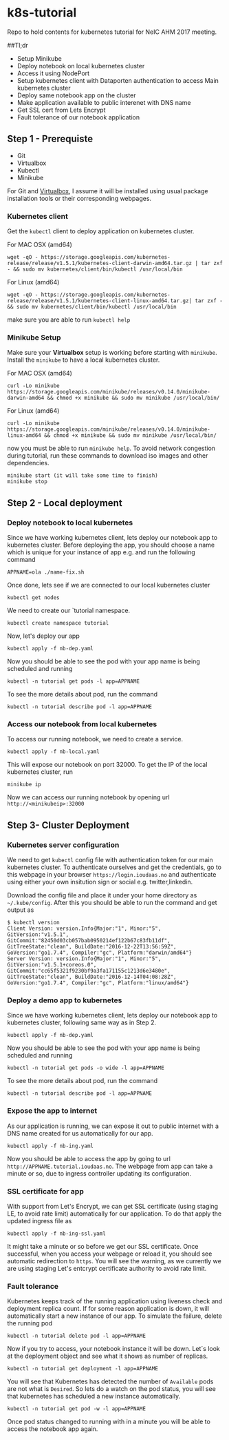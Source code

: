 # k8s-tutorial
Repo to hold contents for kubernetes tutorial for NeIC AHM 2017 meeting.

##Tl;dr
* Setup Minikube
* Deploy notebook on local kubernetes cluster
* Access it using NodePort
* Setup kubernetes client with Dataporten authentication to access Main kubernetes cluster
* Deploy same notebook app on the cluster
* Make application available to public interenet with DNS name
* Get SSL cert from Lets Encrypt
* Fault tolerance of our notebook application

## Step 1 - Prerequiste 
* Git
* Virtualbox
* Kubectl
* Minikube

For Git and [Virtualbox](https://www.virtualbox.org/wiki/Downloads), I assume it will be installed using usual package installation tools or their corresponding webpages.

### Kubernetes client
Get the `kubectl` client to deploy application on kubernetes cluster.

For MAC OSX (amd64)
```
wget -qO - https://storage.googleapis.com/kubernetes-release/release/v1.5.1/kubernetes-client-darwin-amd64.tar.gz | tar zxf - && sudo mv kubernetes/client/bin/kubectl /usr/local/bin
```
For Linux (amd64)
```
wget -qO - https://storage.googleapis.com/kubernetes-release/release/v1.5.1/kubernetes-client-linux-amd64.tar.gz| tar zxf - && sudo mv kubernetes/client/bin/kubectl /usr/local/bin
```

make sure you are able to run `kubectl help`

### Minikube Setup
Make sure your **Virtualbox** setup is working before starting with `minikube`. Install the `minikube` to have a local kubernetes cluster.

For MAC OSX (amd64)
```
curl -Lo minikube https://storage.googleapis.com/minikube/releases/v0.14.0/minikube-darwin-amd64 && chmod +x minikube && sudo mv minikube /usr/local/bin/
```
For Linux (amd64)
```
curl -Lo minikube https://storage.googleapis.com/minikube/releases/v0.14.0/minikube-linux-amd64 && chmod +x minikube && sudo mv minikube /usr/local/bin/
```

now you must be able to run `minikube help`. To avoid network congestion during tutorial, run these commands to download iso images and other dependencies.
```
minikube start (it will take some time to finish)
minikube stop
```

## Step 2 - Local deployment

### Deploy notebook to local kubernetes

Since we have working kubernetes client, lets deploy our notebook app to kubernetes cluster. Before deploying the app, you should choose a name which is unique for your instance of app e.g. <ola> and run the following command
```
APPNAME=ola ./name-fix.sh
```
Once done, lets see if we are connected to our local kubernetes cluster
```
kubectl get nodes
```
We need to create our `tutorial namespace.
```
kubectl create namespace tutorial
```
Now, let's deploy our app
```
kubectl apply -f nb-dep.yaml
```
Now you should be able to see the pod with your app name is being scheduled and running
```
kubectl -n tutorial get pods -l app=APPNAME
```
To see the more details about pod, run the command
```
kubectl -n tutorial describe pod -l app=APPNAME
```
### Access our notebook from local kubernetes

To access our running notebook, we need to create a service.
```
kubectl apply -f nb-local.yaml
```
This will expose our notebook on port 32000. To get the IP of the local kubernetes cluster, run
```
minikube ip
```
Now we can access our running notebook by opening url `http://<minikubeip>:32000`

## Step 3- Cluster Deployment

### Kubernetes server configuration
We need to get `kubectl` config file with authentication token for our main kubernetes cluster. To authenticate ourselves and get the credentials, go to this webpage in your browser `https://login.ioudaas.no`  and authenticate using either your own insitution sign or social e.g. twitter,linkedin.

Download the config file and place it under your home directory as `~/.kube/config`. After this you should be able to run the command and get output as
```
$ kubectl version
Client Version: version.Info{Major:"1", Minor:"5", GitVersion:"v1.5.1", GitCommit:"82450d03cb057bab0950214ef122b67c83fb11df", GitTreeState:"clean", BuildDate:"2016-12-22T13:56:59Z", GoVersion:"go1.7.4", Compiler:"gc", Platform:"darwin/amd64"}
Server Version: version.Info{Major:"1", Minor:"5", GitVersion:"v1.5.1+coreos.0", GitCommit:"cc65f5321f9230bf9a3fa171155c1213d6e3480e", GitTreeState:"clean", BuildDate:"2016-12-14T04:08:28Z", GoVersion:"go1.7.4", Compiler:"gc", Platform:"linux/amd64"}
```

### Deploy a demo app to kubernetes

Since we have working kubernetes client, lets deploy our notebook app to kubernetes cluster, following same way as in Step 2. 
```
kubectl apply -f nb-dep.yaml
```
Now you should be able to see the pod with your app name is being scheduled and running
```
kubectl -n tutorial get pods -o wide -l app=APPNAME
```
To see the more details about pod, run the command
```
kubectl -n tutorial describe pod -l app=APPNAME
```

### Expose the app to internet
As our application is running, we can expose it out to public internet with a DNS name created for us automatically for our app. 
```
kubectl apply -f nb-ing.yaml
```
Now you should be able to access the app by going to url `http://APPNAME.tutorial.ioudaas.no`. The webpage from app can take a minute or so, due to ingress controller updating its configuration.

### SSL certificate for app
With support from Let's Encrypt, we can get SSL certificate (using staging LE, to avoid rate limit) automatically for our application. To do that apply the updated ingress file as
```
kubectl apply -f nb-ing-ssl.yaml
```
It might take a minute or so before we get our SSL certificate. Once successful, when you access your webpage or reload it, you should see automatic redirection to `https`. You will see the warning, as we currently we are using staging Let's entcrypt certificate authority to avoid rate limit.

### Fault tolerance

Kubernetes keeps track of the running application using liveness check and deployment replica count. If for some reason application is down, it will automatically start a new instance of our app. To simulate the failure, delete the running pod
```
kubectl -n tutorial delete pod -l app=APPNAME
```
Now if you try to access, your notebook instance it will be down. Let´s look at the deployment object and see what it shows as number of replicas.

```
kubectl -n tutorial get deployment -l app=APPNAME
```
You will see that Kubernetes has detected the number of `Available` pods are not what is `Desired`. So lets do a watch on the pod status, you will see that kubernetes has scheduled a new instance automatically.
```
kubectl -n tutorial get pod -w -l app=APPNAME
```
Once pod status changed to running with in a minute you will be able to access the notebook app again.
